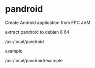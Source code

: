 # pandroid

Create Android application from FPC JVM 


extract pandroid to debian 8 64 

/usr/local/pandroid

example

/usr/local/pandroid/example

